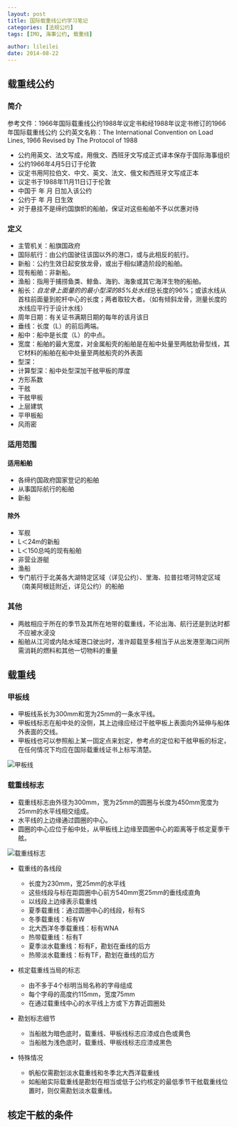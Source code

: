 ```yaml
---
layout: post
title: 国际载重线公约学习笔记
categories: [法规公约]
tags: [IMO, 海事公约, 载重线]

author: lileilei
date: 2014-08-22
---
```



## 载重线公约

### 简介

参考文件：1966年国际载重线公约1988年议定书和经1988年议定书修订的1966年国际载重线公约
公约英文名称：The International Convention on Load Lines, 1966  Revised by The Protocol of 1988

+ 公约用英文、法文写成，用俄文、西班牙文写成正式译本保存于国际海事组织
+ 公约1966年4月5日订于伦敦
+ 议定书用阿拉伯文、中文、英文、法文、俄文和西班牙文写成正本
+ 议定书于1988年11月11日订于伦敦
+ 中国于  年 月 日加入该公约
+ 公约于  年 月 日生效
+ 对于悬挂不是缔约国旗帜的船舶，保证对这些船舶不予以优惠对待

### 定义

+ 主管机关：船旗国政府
+ 国际航行：由公约国驶往该国以外的港口，或与此相反的航行。
+ 新船：公约生效日起安放龙骨，或出于相似建造阶段的船舶。
+ 现有船舶：非新船。
+ 渔船：指用于捕捞鱼类、鲸鱼、海豹、海象或其它海洋生物的船舶。
+ 船长：*自龙骨上面量的的最小型深的85%处水线*总长度的96%；或该水线从首柱前面量到舵杆中心的长度；两者取较大者。（如有倾斜龙骨，测量长度的水线应平行于设计水线）
+ 周年日期：有关证书满期日期的每年的该月该日
+ 垂线：长度（L）的前后两端。
+ 船中：船中是长度（L）的中点。
+ 宽度：船舶的最大宽度，对金属船壳的船舶是在船中处量至两舷肋骨型线，其它材料的船舶在船中处量至两舷船壳的外表面
+ 型深：
+ 计算型深：船中处型深加干舷甲板的厚度
+ 方形系数
+ 干舷
+ 干舷甲板
+ 上层建筑
+ 平甲板船
+ 风雨密

### 适用范围

#### 适用船舶

+ 各缔约国政府国家登记的船舶
+ 从事国际航行的船舶
+ 新船

#### 除外
+ 军舰
+ L＜24m的新船
+ L＜150总吨的现有船舶
+ 非营业游艇
+ 渔船
+ 专门航行于北美各大湖特定区域（详见公约）、里海、拉普拉塔河特定区域（南美阿根廷附近，详见公约）的船舶

### 其他
+ 两舷相应于所在的季节及其所在地带的载重线，不论出海、航行还是到达时都不应被水浸没
+ 船舶从江河或内陆水域港口驶出时，准许超载至多相当于从出发港至海口间所需消耗的燃料和其他一切物料的重量



## 载重线

### 甲板线

+ 甲板线系长为300mm和宽为25mm的一条水平线。
+ 甲板线标志在船中处的没侧，其上边缘应经过干舷甲板上表面向外延伸与船体外表面的交线。
+ 甲板线也可以参照船上某一固定点来划定，参考点的定位和干舷甲板的标定，在任何情况下均应在国际载重线证书上标写清楚。

![甲板线](loadline/1.jpg)

### 载重线标志

+ 载重线标志由外径为300mm，宽为25mm的圆圈与长度为450mm宽度为25mm的水平线相交组成。
+ 水平线的上边缘通过圆圈的中心。
+ 圆圈的中心应位于船中处，从甲板线上边缘至圆圈中心的距离等于核定夏季干舷。

![载重线标志](loadline/2.jpg)

+ 载重线的各线段
  - 长度为230mm，宽25mm的水平线
  - 这些线段与标在距圆圈中心前方540mm宽25mm的垂线成直角
  - 以线段上边缘表示载重线
  - 夏季载重线：通过圆圈中心的线段，标有S
  - 冬季载重线：标有W
  - 北大西洋冬季载重线：标有WNA
  - 热带载重线：标有T
  - 夏季淡水载重线：标有F，勘划在垂线的后方
  - 热带淡水载重线：标有TF，勘划在垂线的后方

+ 核定载重线当局的标志
  - 由不多于4个标明当局名称的字母组成
  - 每个字母的高度约115mm，宽度75mm
  - 在通过载重线中心的水平线上方或下方靠近圆圈处

+ 勘划标志细节
  - 当船舷为暗色底时，载重线、甲板线标志应漆成白色或黄色
  - 当船舷为浅色底时，载重线、甲板线标志应漆成黑色

+ 特殊情况
  - 帆船仅需勘划淡水载重线和冬季北大西洋载重线
  - 如船舶实际载重线是勘划在相当或低于公约核定的最低季节干舷载重线位置时，则仅需勘划淡水载重线。


## 核定干舷的条件








